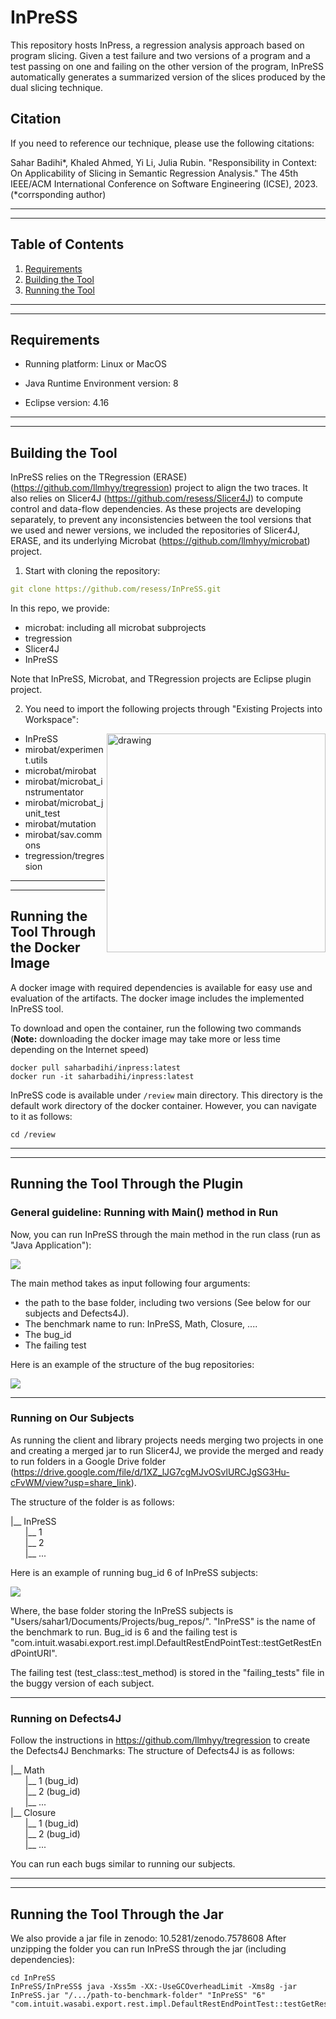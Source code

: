 # InPreSS

This repository hosts InPress, a regression analysis approach based on program slicing. 
Given a test failure and two versions of a program and a test passing on one and failing on the other version of the program, 
InPreSS automatically generates a summarized version of the slices produced by the dual slicing technique. 

## Citation

If you need to reference our technique, please use the following citations:

Sahar Badihi*, Khaled Ahmed, Yi Li, Julia Rubin. "Responsibility in Context: On Applicability of Slicing in Semantic Regression Analysis." The 45th IEEE/ACM International Conference on Software Engineering (ICSE), 2023. (*corrsponding author)

---
---

## Table of Contents
1. [Requirements](#Requirements)
2. [Building the Tool](#Building-the-Tool)
3. [Running the Tool](#Running-the-Tool)

---
---

## Requirements

* Running platform: Linux or MacOS

* Java Runtime Environment version: 8

* Eclipse version: 4.16

---
---

## Building the Tool

InPreSS relies on the TRegression (ERASE) (https://github.com/llmhyy/tregression) project to align the two traces. 
It also relies on Slicer4J (https://github.com/resess/Slicer4J) to compute control and data-flow dependencies. 
As these projects are developing separately, to prevent any inconsistencies between the tool versions that we used and newer versions, 
we included the repositories of Slicer4J, ERASE, and its underlying Microbat (https://github.com/llmhyy/microbat) project.

1. Start with cloning the repository:
````yaml
git clone https://github.com/resess/InPreSS.git
````
In this repo, we provide:
- microbat: including all microbat subprojects
- tregression
- Slicer4J
- InPreSS

Note that InPreSS, Microbat, and TRegression projects are Eclipse plugin project. 

2. You need to import the following projects through "Existing Projects into Workspace":

<img align="right" src="img/structure.png" alt="drawing" width="350"/>

- InPreSS
- mirobat/experiment.utils
- microbat/mirobat
- mirobat/microbat_instrumentator
- mirobat/microbat_junit_test
- mirobat/mutation
- mirobat/sav.commons
- tregression/tregression

---
---

## Running the Tool Through the Docker Image
A docker image with required dependencies is available for easy use and evaluation of the artifacts. The docker image includes the implemented InPreSS tool.

To download and open the container, run the following two commands (**Note:** downloading the docker image may take more or less time depending on the Internet speed)
```
docker pull saharbadihi/inpress:latest
docker run -it saharbadihi/inpress:latest
```

InPreSS code is available under `/review` main directory.
This directory is the default work directory of the docker container. However, you can navigate to it as follows:

```
cd /review
```

---
---

## Running the Tool Through the Plugin 
### General guideline: Running with Main() method in Run
Now, you can run InPreSS through the main method in the run class (run as "Java Application"):

![](/img/run.png)

The main method takes as input following four arguments: 
- the path to the base folder, including two versions (See below for our subjects and Defects4J). 
- The benchmark name to run: InPreSS, Math, Closure, ....
- The bug_id
- The failing test

Here is an example of the structure of the bug repositories:

![](/img/fileStructure.png)

---

### Running on Our Subjects
As running the client and library projects needs merging two projects in one and creating a merged jar to run Slicer4J, we provide the merged and ready to run folders in a Google Drive folder (https://drive.google.com/file/d/1XZ_lJG7cgMJvOSvlURCJgSG3Hu-cFvWM/view?usp=share_link).

The structure of the folder is as follows:

|__ InPreSS<br />
&nbsp;&nbsp;&nbsp;&nbsp;&nbsp;&nbsp;|__ 1 <br />
&nbsp;&nbsp;&nbsp;&nbsp;&nbsp;&nbsp;|__ 2 <br /> 
&nbsp;&nbsp;&nbsp;&nbsp;&nbsp;&nbsp;|__ ...<br />

Here is an example of running bug_id 6 of InPreSS subjects:

![](/img/args.png)

Where, the base folder storing the InPreSS subjects is "Users/sahar1/Documents/Projects/bug_repos/". 
"InPreSS" is the name of the benchmark to run. 
Bug_id is 6 and the failing test is "com.intuit.wasabi.export.rest.impl.DefaultRestEndPointTest::testGetRestEndPointURI".

The failing test (test_class::test_method) is stored in the "failing_tests" file in the buggy version of each subject. 

---

### Running on Defects4J
Follow the instructions in https://github.com/llmhyy/tregression to create the Defects4J Benchmarks: 
The structure of Defects4J is as follows:

|__ Math<br />
&nbsp;&nbsp;&nbsp;&nbsp;&nbsp;&nbsp;|__ 1 (bug_id)<br />
&nbsp;&nbsp;&nbsp;&nbsp;&nbsp;&nbsp;|__ 2 (bug_id)<br />
&nbsp;&nbsp;&nbsp;&nbsp;&nbsp;&nbsp;|__ ...<br />
|__ Closure<br />
&nbsp;&nbsp;&nbsp;&nbsp;&nbsp;&nbsp;|__ 1 (bug_id)<br />
&nbsp;&nbsp;&nbsp;&nbsp;&nbsp;&nbsp;|__ 2 (bug_id)<br />
&nbsp;&nbsp;&nbsp;&nbsp;&nbsp;&nbsp;|__ ...<br />

You can run each bugs similar to running our subjects. 

---
---

## Running the Tool Through the Jar 

We also provide a jar file in zenodo: 10.5281/zenodo.7578608
After unzipping the folder you can run InPreSS through the jar (including dependencies): 

```
cd InPreSS
InPreSS/InPreSS$ java -Xss5m -XX:-UseGCOverheadLimit -Xms8g -jar InPreSS.jar "/.../path-to-benchmark-folder" "InPreSS" "6" "com.intuit.wasabi.export.rest.impl.DefaultRestEndPointTest::testGetRestEndPointURI"
```